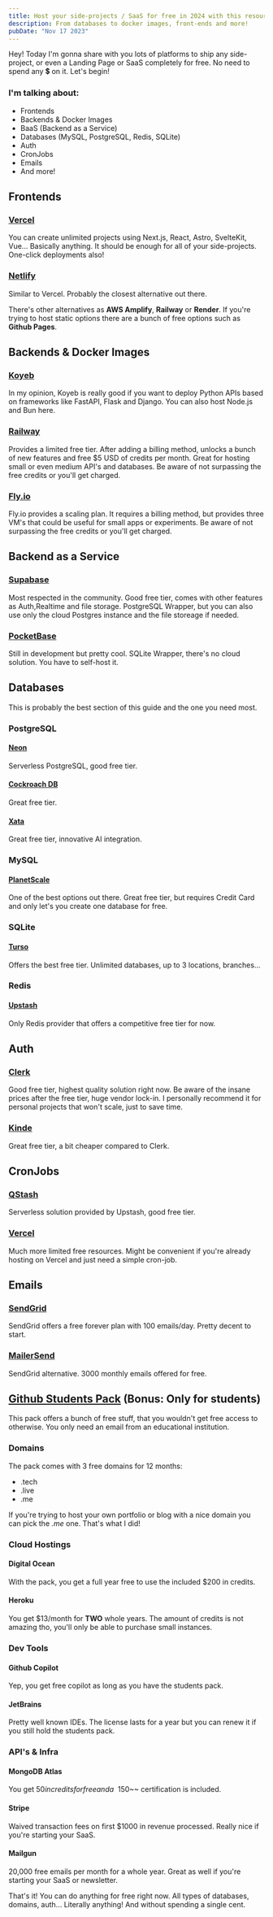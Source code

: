 ```yaml
---
title: Host your side-projects / SaaS for free in 2024 with this resources
description: From databases to docker images, front-ends and more!
pubDate: "Nov 17 2023"
---
```


Hey! Today I'm gonna share with you lots of platforms to ship any side-project, or even a Landing Page or SaaS completely for free. No need to spend any 💲 on it. Let's begin!

### I'm talking about:

- Frontends
- Backends & Docker Images
- BaaS (Backend as a Service)
- Databases (MySQL, PostgreSQL, Redis, SQLite)
- Auth
- CronJobs
- Emails
- And more!

## Frontends

### [Vercel](https://vercel.com)

You can create unlimited projects using Next.js, React, Astro, SvelteKit, Vue... Basically anything. It should be enough for all of your side-projects. One-click deployments also!

### [Netlify](https://www.netlify.com/)

Similar to Vercel. Probably the closest alternative out there.

There's other alternatives as **AWS Amplify**, **Railway** or **Render**. If you're trying to host static options there are a bunch of free options such as **Github Pages**.

## Backends & Docker Images

### [Koyeb](https://www.koyeb.com/)

In my opinion, Koyeb is really good if you want to deploy Python APIs based on frameworks like FastAPI, Flask and Django. You can also host Node.js and Bun here.

### [Railway](https://railway.app/)

Provides a limited free tier. After adding a billing method, unlocks a bunch of new features and free $5 USD of credits per month. Great for hosting small or even medium API's and databases. Be aware of not surpassing the free credits or you'll get charged.

### [Fly.io](https://fly.io/)

Fly.io provides a scaling plan. It requires a billing method, but provides three VM's that could be useful for small apps or experiments. Be aware of not surpassing the free credits or you'll get charged.

## Backend as a Service

### [Supabase](https://supabase.com/)

Most respected in the community. Good free tier, comes with other features as Auth,Realtime and file storage. PostgreSQL Wrapper, but you can also use only the cloud Postgres instance and the file storeage if needed.

### [PocketBase](https://pocketbase.io/)

Still in development but pretty cool. SQLite Wrapper, there's no cloud solution. You have to self-host it.

## Databases

This is probably the best section of this guide and the one you need most.

### PostgreSQL

#### [Neon](https://neon.tech/)

Serverless PostgreSQL, good free tier.

#### [Cockroach DB](https://www.cockroachlabs.com/pricing/)

Great free tier.

#### [Xata](https://xata.io/)

Great free tier, innovative AI integration.

### MySQL

#### [PlanetScale](https://planetscale.com/pricing)

One of the best options out there. Great free tier, but requires Credit Card and only let's you create one database for free.

### SQLite

#### [Turso](https://turso.tech/pricing)

Offers the best free tier. Unlimited databases, up to 3 locations, branches...

### Redis

#### [Upstash](https://upstash.com/)

Only Redis provider that offers a competitive free tier for now.

## Auth

### [Clerk](https://clerk.com/)

Good free tier, highest quality solution right now. Be aware of the insane prices after the free tier, huge vendor lock-in. I personally recommend it for personal projects that won't scale, just to save time.

### [Kinde](https://kinde.com/)

Great free tier, a bit cheaper compared to Clerk.

## CronJobs

### [QStash](https://upstash.com/docs/qstash/overall/getstarted)

Serverless solution provided by Upstash, good free tier.

### [Vercel](https://vercel.com/docs/cron-jobs)

Much more limited free resources. Might be convenient if you're already hosting on Vercel and just need a simple cron-job.

## Emails

### [SendGrid](https://sendgrid.com/)

SendGrid offers a free forever plan with 100 emails/day. Pretty decent to start.

### [MailerSend](https://www.mailersend.com/pricing)

SendGrid alternative. 3000 monthly emails offered for free.

## [Github Students Pack](https://education.github.com/pack) (Bonus: Only for students)

This pack offers a bunch of free stuff, that you wouldn't get free access to otherwise. You only need an email from an educational institution.

### Domains

The pack comes with 3 free domains for 12 months:

- .tech
- .live
- .me

If you're trying to host your own portfolio or blog with a nice domain you can pick the _.me_ one. That's what I did!

### Cloud Hostings

#### Digital Ocean

With the pack, you get a full year free to use the included $200 in credits.

#### Heroku

You get $13/month for **TWO** whole years. The amount of credits is not amazing tho, you'll only be able to purchase small instances.

### Dev Tools

#### Github Copilot

Yep, you get free copilot as long as you have the students pack.

#### JetBrains

Pretty well known IDEs. The license lasts for a year but you can renew it if you still hold the students pack.

### API's & Infra

#### MongoDB Atlas

You get $50 in credits for free and a ~~$150~~ certification is included.

#### Stripe

Waived transaction fees on first $1000 in revenue processed. Really nice if you're starting your SaaS.

#### Mailgun

20,000 free emails per month for a whole year. Great as well if you're starting your SaaS or newsletter.

That's it! You can do anything for free right now. All types of databases, domains, auth... Literally anything! And without spending a single cent.
